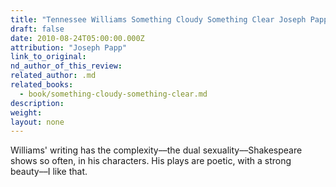 ```yaml
---
title: "Tennessee Williams Something Cloudy Something Clear Joseph Papp"
draft: false
date: 2010-08-24T05:00:00.000Z
attribution: "Joseph Papp"
link_to_original:
nd_author_of_this_review:
related_author: .md
related_books:
  - book/something-cloudy-something-clear.md
description:
weight:
layout: none
---
```

Williams' writing has the complexity––the dual sexuality––Shakespeare shows so often, in his characters. His plays are poetic, with a strong beauty––I like that.

